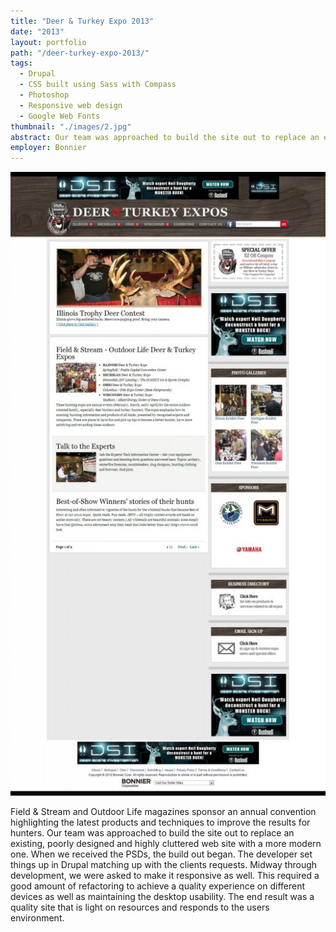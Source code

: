 ```yaml
---
title: "Deer & Turkey Expo 2013"
date: "2013"
layout: portfolio
path: "/deer-turkey-expo-2013/"
tags:
  - Drupal
  - CSS built using Sass with Compass
  - Photoshop
  - Responsive web design
  - Google Web Fonts
thumbnail: "./images/2.jpg"
abstract: Our team was approached to build the site out to replace an existing, poorly designed and highly cluttered web site with a more modern one.
employer: Bonnier
---
```

![](./images/2.jpg)

Field & Stream and Outdoor Life magazines sponsor an annual convention highlighting the latest products and techniques to improve the results for hunters. Our team was approached to build the site out to replace an existing, poorly designed and highly cluttered web site with a more modern one. When we received the PSDs, the build out began. The developer set things up in Drupal matching up with the clients requests. Midway through development, we were asked to make it responsive as well. This required a good amount of refactoring to achieve a quality experience on different devices as well as maintaining the desktop usability. The end result was a quality site that is light on resources and responds to the users environment.